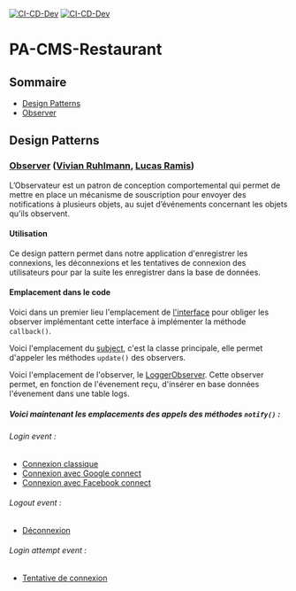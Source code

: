 [![CI-CD-Dev](https://github.com/PACMS/PA-CMS-Restaurant/actions/workflows/CI-CD-Dev.yml/badge.svg?branch=develop)](https://github.com/PACMS/PA-CMS-Restaurant/actions/workflows/CI-CD-Dev.yml)
[![CI-CD-Dev](https://github.com/PACMS/PA-CMS-Restaurant/actions/workflows/CI-CD-Prod.yml/badge.svg?branch=main)](https://github.com/PACMS/PA-CMS-Restaurant/actions/workflows/CI-CD-Prod.yml)
# PA-CMS-Restaurant

## Sommaire

 - [Design Patterns](#design-patterns)
 - [Observer](#observer-vivian-ruhlmann-lucas-ramis)

## Design Patterns

### [Observer](https://refactoring.guru/design-patterns/observer) ([Vivian Ruhlmann](https://github.com/Loviflo), [Lucas Ramis](https://github.com/RamisL))

L’Observateur est un patron de conception comportemental qui permet de mettre en place un mécanisme de souscription pour envoyer des notifications à plusieurs objets, au sujet d’événements concernant les objets qu’ils observent.

#### Utilisation

Ce design pattern permet dans notre application d'enregistrer les connexions, les déconnexions et les tentatives de connexion des utilisateurs pour par la suite les enregistrer dans la base de données.

#### Emplacement dans le code

Voici dans un premier lieu l'emplacement de [l'interface](./www/Core/Auth.class.php#L5-L8) pour obliger les observer implémentant cette interface à implémenter la méthode `callback()`.

Voici l'emplacement du [subject](www/Core/Auth.class.php#L10-L50), c'est la classe principale, elle permet d'appeler les méthodes `update()` des observers.

Voici l'emplacement de l'observer, le [LoggerObserver](www/Core/LoggerObserver.class.php). Cette observer permet, en fonction de l'évenement reçu, d'insérer en base données l'évenement dans une table logs.

##### Voici maintenant les emplacements des appels des méthodes `notify()` :

###### Login event :

- [Connexion classique](www/Core/Sql.class.php#L283-L287)
- [Connexion avec Google connect](www/Controller/User.class.php#L237-L241)
- [Connexion avec Facebook connect](www/Controller/User.class.php#L295-L299)

###### Logout event :

- [Déconnexion](www/Controller/User.class.php#L414-L418)

###### Login attempt event :

- [Tentative de connexion](www/Core/Sql.class.php#L300-L304)



